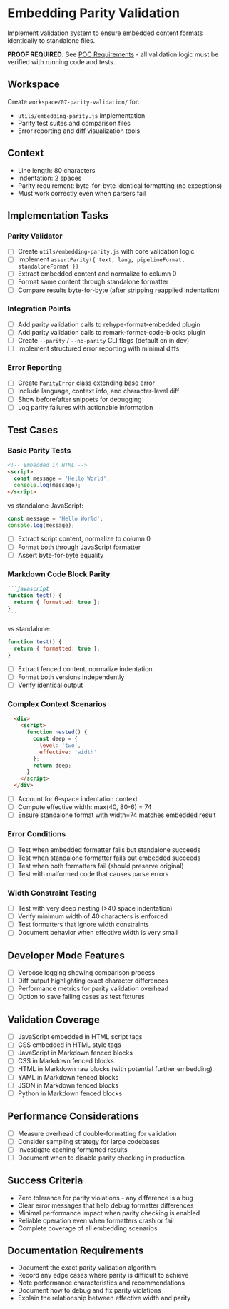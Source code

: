 # Embedding Parity Validation

Implement validation system to ensure embedded content formats identically to standalone files.

**PROOF REQUIRED**: See [POC Requirements](../poc-requirements.md) - all validation logic must be verified with running code and tests.

## Workspace
Create `workspace/07-parity-validation/` for:
- `utils/embedding-parity.js` implementation
- Parity test suites and comparison files
- Error reporting and diff visualization tools

## Context
- Line length: 80 characters
- Indentation: 2 spaces
- Parity requirement: byte-for-byte identical formatting (no exceptions)
- Must work correctly even when parsers fail

## Implementation Tasks

### Parity Validator
- [ ] Create `utils/embedding-parity.js` with core validation logic
- [ ] Implement `assertParity({ text, lang, pipelineFormat, standaloneFormat })`
- [ ] Extract embedded content and normalize to column 0
- [ ] Format same content through standalone formatter
- [ ] Compare results byte-for-byte (after stripping reapplied indentation)

### Integration Points
- [ ] Add parity validation calls to rehype-format-embedded plugin
- [ ] Add parity validation calls to remark-format-code-blocks plugin
- [ ] Create `--parity` / `--no-parity` CLI flags (default on in dev)
- [ ] Implement structured error reporting with minimal diffs

### Error Reporting
- [ ] Create `ParityError` class extending base error
- [ ] Include language, context info, and character-level diff
- [ ] Show before/after snippets for debugging
- [ ] Log parity failures with actionable information

## Test Cases

### Basic Parity Tests
```html
<!-- Embedded in HTML -->
<script>
  const message = 'Hello World';
  console.log(message);
</script>
```
vs standalone JavaScript:
```javascript
const message = 'Hello World';
console.log(message);
```
- [ ] Extract script content, normalize to column 0
- [ ] Format both through JavaScript formatter
- [ ] Assert byte-for-byte equality

### Markdown Code Block Parity
````markdown
```javascript
function test() {
  return { formatted: true };
}
```
````
vs standalone:
```javascript
function test() {
  return { formatted: true };
}
```
- [ ] Extract fenced content, normalize indentation
- [ ] Format both versions independently  
- [ ] Verify identical output

### Complex Context Scenarios
```html
  <div>
    <script>
      function nested() {
        const deep = {
          level: 'two',
          effective: 'width'
        };
        return deep;
      }
    </script>
  </div>
```
- [ ] Account for 6-space indentation context
- [ ] Compute effective width: max(40, 80-6) = 74
- [ ] Ensure standalone format with width=74 matches embedded result

### Error Conditions
- [ ] Test when embedded formatter fails but standalone succeeds
- [ ] Test when standalone formatter fails but embedded succeeds
- [ ] Test when both formatters fail (should preserve original)
- [ ] Test with malformed code that causes parse errors

### Width Constraint Testing
- [ ] Test with very deep nesting (>40 space indentation)
- [ ] Verify minimum width of 40 characters is enforced
- [ ] Test formatters that ignore width constraints
- [ ] Document behavior when effective width is very small

## Developer Mode Features
- [ ] Verbose logging showing comparison process
- [ ] Diff output highlighting exact character differences  
- [ ] Performance metrics for parity validation overhead
- [ ] Option to save failing cases as test fixtures

## Validation Coverage
- [ ] JavaScript embedded in HTML script tags
- [ ] CSS embedded in HTML style tags
- [ ] JavaScript in Markdown fenced blocks
- [ ] CSS in Markdown fenced blocks
- [ ] HTML in Markdown raw blocks (with potential further embedding)
- [ ] YAML in Markdown fenced blocks
- [ ] JSON in Markdown fenced blocks
- [ ] Python in Markdown fenced blocks

## Performance Considerations
- [ ] Measure overhead of double-formatting for validation
- [ ] Consider sampling strategy for large codebases
- [ ] Investigate caching formatted results
- [ ] Document when to disable parity checking in production

## Success Criteria
- Zero tolerance for parity violations - any difference is a bug
- Clear error messages that help debug formatter differences  
- Minimal performance impact when parity checking is enabled
- Reliable operation even when formatters crash or fail
- Complete coverage of all embedding scenarios

## Documentation Requirements
- Document the exact parity validation algorithm
- Record any edge cases where parity is difficult to achieve
- Note performance characteristics and recommendations
- Document how to debug and fix parity violations
- Explain the relationship between effective width and parity